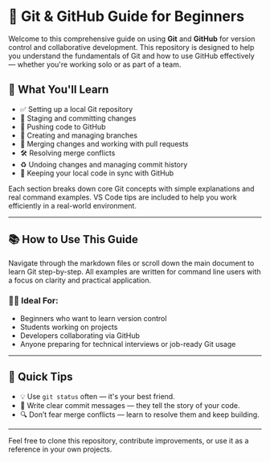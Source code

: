 # 📘 Git & GitHub Guide for Beginners

Welcome to this comprehensive guide on using **Git** and **GitHub** for version control and collaborative development. This repository is designed to help you understand the fundamentals of Git and how to use GitHub effectively — whether you're working solo or as part of a team.

## 🧠 What You'll Learn

- ✅ Setting up a local Git repository
- 📂 Staging and committing changes
- 🚀 Pushing code to GitHub
- 🌿 Creating and managing branches
- 🔀 Merging changes and working with pull requests
- 🛠️ Resolving merge conflicts
- ♻️ Undoing changes and managing commit history
- 🔄 Keeping your local code in sync with GitHub

Each section breaks down core Git concepts with simple explanations and real command examples. VS Code tips are included to help you work efficiently in a real-world environment.

---

## 📚 How to Use This Guide

Navigate through the markdown files or scroll down the main document to learn Git step-by-step. All examples are written for command line users with a focus on clarity and practical application.

### 🧑‍💻 Ideal For:
- Beginners who want to learn version control
- Students working on projects
- Developers collaborating via GitHub
- Anyone preparing for technical interviews or job-ready Git usage

---

## 📌 Quick Tips

- 💡 Use `git status` often — it's your best friend.
- 💬 Write clear commit messages — they tell the story of your code.
- 🔍 Don’t fear merge conflicts — learn to resolve them and keep building.

---

Feel free to clone this repository, contribute improvements, or use it as a reference in your own projects.
